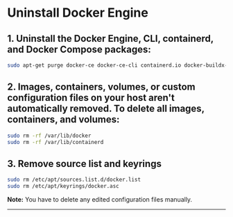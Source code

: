 # Uninstall Docker Engine
## 1. Uninstall the Docker Engine, CLI, containerd, and Docker Compose packages:
```bash
sudo apt-get purge docker-ce docker-ce-cli containerd.io docker-buildx-plugin docker-compose-plugin docker-ce-rootless-extras
```
## 2. Images, containers, volumes, or custom configuration files on your host aren't automatically removed. To delete all images, containers, and volumes:
```bash
sudo rm -rf /var/lib/docker
sudo rm -rf /var/lib/containerd
```
## 3. Remove source list and keyrings
```bash
sudo rm /etc/apt/sources.list.d/docker.list
sudo rm /etc/apt/keyrings/docker.asc
```
**Note:** You have to delete any edited configuration files manually.

---